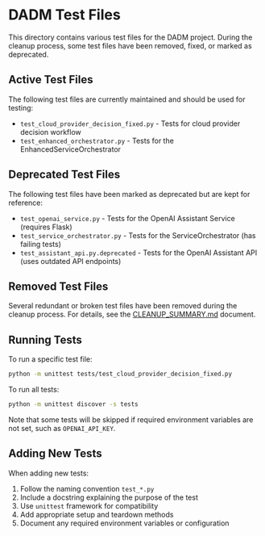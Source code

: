 # DADM Test Files

This directory contains various test files for the DADM project. During the cleanup process, some test files have been removed, fixed, or marked as deprecated.

## Active Test Files

The following test files are currently maintained and should be used for testing:

- `test_cloud_provider_decision_fixed.py` - Tests for cloud provider decision workflow
- `test_enhanced_orchestrator.py` - Tests for the EnhancedServiceOrchestrator

## Deprecated Test Files

The following test files have been marked as deprecated but are kept for reference:

- `test_openai_service.py` - Tests for the OpenAI Assistant Service (requires Flask)
- `test_service_orchestrator.py` - Tests for the ServiceOrchestrator (has failing tests)
- `test_assistant_api.py.deprecated` - Tests for the OpenAI Assistant API (uses outdated API endpoints)

## Removed Test Files

Several redundant or broken test files have been removed during the cleanup process. For details, see the [CLEANUP_SUMMARY.md](../docs/CLEANUP_SUMMARY.md) document.

## Running Tests

To run a specific test file:

```bash
python -m unittest tests/test_cloud_provider_decision_fixed.py
```

To run all tests:

```bash
python -m unittest discover -s tests
```

Note that some tests will be skipped if required environment variables are not set, such as `OPENAI_API_KEY`.

## Adding New Tests

When adding new tests:

1. Follow the naming convention `test_*.py`
2. Include a docstring explaining the purpose of the test
3. Use `unittest` framework for compatibility
4. Add appropriate setup and teardown methods
5. Document any required environment variables or configuration